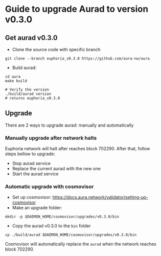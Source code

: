 # Guide to upgrade Aurad to version v0.3.0

## Get aurad v0.3.0

- Clone the source code with specific branch

```
git clone --branch euphoria_v0.3.0 https://github.com/aura-nw/aura
```

- Build aurad:
```
cd aura
make build

# Verify the version
./build/aurad version
# returns euphoria_v0.3.0
```
## Upgrade

There are 2 ways to upgrade aurad: manually and automatically

### Manually upgrade after network halts

Euphoria network will halt after reaches block 702290. After that, follow steps bellow to upgrade:
- Stop aurad service
- Replace the current aurad with the new one
- Start the aurad service

### Automatic upgrade with cosmovisor
- Set up cosmovisor: https://docs.aura.network/validator/setting-up-cosmovisor
- Make an upgrade folder:
```
mkdir -p $DAEMON_HOME/cosmovisor/upgrades/v0.3.0/bin
```
- Copy the aurad v0.3.0 to the `bin` folder
```
cp ./build/aurad $DAEMON_HOME/cosmovisor/upgrades/v0.3.0/bin
```

Cosmovisor will automatically replace the `aurad` when the network reaches block 702290.

